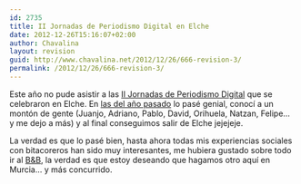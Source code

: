 ```yaml
---
id: 2735
title: II Jornadas de Periodismo Digital en Elche
date: 2012-12-26T15:16:07+02:00
author: Chavalina
layout: revision
guid: http://www.chavalina.net/2012/12/26/666-revision-3/
permalink: /2012/12/26/666-revision-3/
---
```

Este año no pude asistir a las <a href="http://egaleradas.blogspot.com/2006/04/el-periodismo-participativo-debate-en.html" target="_blank">II Jornadas de Periodismo Digital</a> que se celebraron en Elche. En <a href="http://chavalina.net/comentar.php?idpost=414" target="_blank">las del año pasado</a> lo pasé genial, conocí a un montón de gente (Juanjo, Adriano, Pablo, David, Orihuela, Natzan, Felipe… y me dejo a más) y al final conseguimos salir de Elche jejejeje. 

La verdad es que lo pasé bien, hasta ahora todas mis experiencias sociales con bitacoreros han sido muy interesantes, me hubiera gustado sobre todo ir al <a title="Beers and blogs" href="http://egaleradas.blogspot.com/2006/04/beer-and-blogs-en-elche.html" target="_blank">B&B</a>, la verdad es que estoy deseando que hagamos otro aquí en Murcia… y más concurrido.